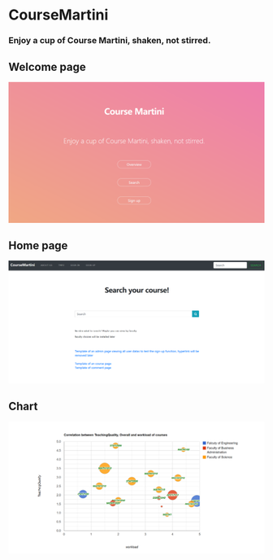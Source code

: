 # CourseMartini
### Enjoy a cup of Course Martini, shaken, not stirred. 
## Welcome page
![Welcome](welcome.png)

## Home page
![Homepage](home.png)

## Chart
![Chart](chart.png)

